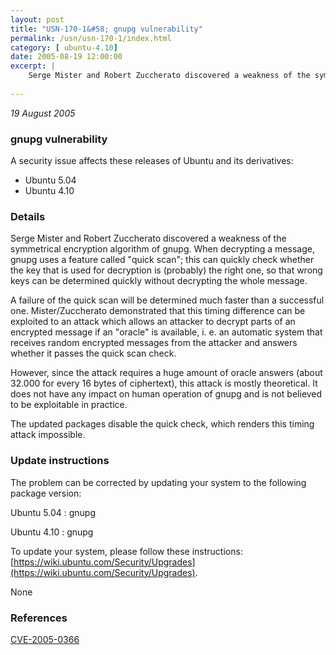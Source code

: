 ```yaml
---
layout: post
title: "USN-170-1&#58; gnupg vulnerability"
permalink: /usn/usn-170-1/index.html
category: [ ubuntu-4.10]
date: 2005-08-19 12:00:00
excerpt: |
    Serge Mister and Robert Zuccherato discovered a weakness of the symmetrical encryption algorithm of gnupg. When decrypting a message, gnupg uses a feature called &quot;quick scan&quot;; this can quickly check whether the key that is used for decryption is (probably) the right one, so that wrong keys can be determined quickly without decrypting the whole message.
    
--- 
```

 
 

*19 August 2005*

### gnupg vulnerability

A security issue affects these releases of Ubuntu and its derivatives:

* Ubuntu 5.04
* Ubuntu 4.10

### Details

Serge Mister and Robert Zuccherato discovered a weakness of the symmetrical encryption algorithm of gnupg. When decrypting a message, gnupg uses a feature called &quot;quick scan&quot;; this can quickly check whether the key that is used for decryption is (probably) the right one, so that wrong keys can be determined quickly without decrypting the whole message.

A failure of the quick scan will be determined much faster than a successful one. Mister/Zuccherato demonstrated that this timing difference can be exploited to an attack which allows an attacker to decrypt parts of an encrypted message if an &quot;oracle&quot; is available, i. e. an automatic system that receives random encrypted messages from the attacker and answers whether it passes the quick scan check.

However, since the attack requires a huge amount of oracle answers (about 32.000 for every 16 bytes of ciphertext), this attack is mostly theoretical. It does not have any impact on human operation of gnupg and is not believed to be exploitable in practice.

The updated packages disable the quick check, which renders this timing attack impossible.

### Update instructions

The problem can be corrected by updating your system to the following package version:

Ubuntu 5.04
 : gnupg 

Ubuntu 4.10
 : gnupg 

To update your system, please follow these instructions: [https://wiki.ubuntu.com/Security/Upgrades](https://wiki.ubuntu.com/Security/Upgrades).

None

### References

 
 [CVE-2005-0366](http://people.ubuntu.com/~ubuntu-security/cve/CVE-2005-0366)
 

